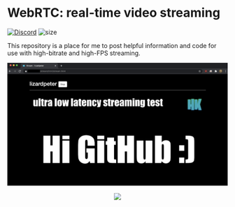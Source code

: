 # WebRTC: real-time video streaming

[![Discord](https://img.shields.io/discord/344239463540457478.svg?label=Discord&logo=Discord&colorB=7289da&style=for-the-badge)](https://discord.gg/cM488Ws)
![size](https://img.shields.io/github/repo-size/lizardpeter/black-ops-2?label=repo%20size&style=for-the-badge)

This repository is a place for me to post helpful information and code for use with high-bitrate and high-FPS streaming.


![TEST](https://raw.githubusercontent.com/lizardpeter/webrtc/main/images/action.png)
<p align="center">
  <img src="https://webrtc.github.io/webrtc-org/assets/images/webrtc-logo-horiz-retro-750x140.png" />
</p>
